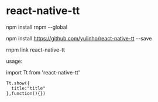 # react-native-tt

npm install rnpm --global

npm install https://github.com/yulinho/react-native-tt --save

rnpm link react-native-tt

usage:

import Tt  from  'react-native-tt' 


    Tt.show({
      title:"title"
    },function(){})


